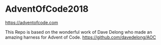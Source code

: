 # AdventOfCode2018
https://adventofcode.com

This Repo is based on the wonderful work of Dave Delong who made an amazing harness for Advent of Code. https://github.com/davedelong/AOC
